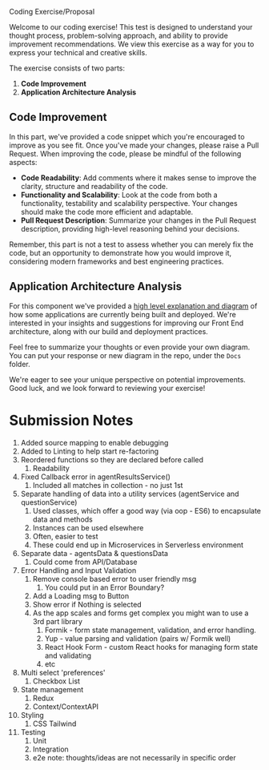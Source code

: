 Coding Exercise/Proposal

Welcome to our coding exercise! This test is designed to understand your thought process, problem-solving approach, and ability to provide improvement recommendations. We view this exercise as a way for you to express your technical and creative skills.

The exercise consists of two parts:

1. **Code Improvement**
2. **Application Architecture Analysis**

## Code Improvement

In this part, we've provided a code snippet which you're encouraged to improve as you see fit. Once you've made your changes, please raise a Pull Request. When improving the code, please be mindful of the following aspects:

- **Code Readability**: Add comments where it makes sense to improve the clarity, structure and readability of the code.
- **Functionality and Scalability**: Look at the code from both a functionality, testability and scalability perspective. Your changes should make the code more efficient and adaptable.
- **Pull Request Description**: Summarize your changes in the Pull Request description, providing high-level reasoning behind your decisions.

Remember, this part is not a test to assess whether you can merely fix the code, but an opportunity to demonstrate how you would improve it, considering modern frameworks and best engineering practices.

## Application Architecture Analysis

For this component we've provided a [high level explanation and diagram](architecture.md) of how some applications are currently being built and deployed. We're interested in your insights and suggestions for improving our Front End architecture, along with our build and deployment practices.

Feel free to summarize your thoughts or even provide your own diagram. You can put your response or new diagram in the repo, under the `Docs` folder.

We're eager to see your unique perspective on potential improvements. Good luck, and we look forward to reviewing your exercise!

# Submission Notes

1. Added source mapping to enable debugging
2. Added to Linting to help start re-factoring
3. Reordered functions so they are declared before called
   1. Readability
4. Fixed Callback error in agentResultsService()
   1. Included all matches in collection - no just 1st
5. Separate handling of data into a utility services (agentService and questionService)
   1. Used classes, which offer a good way (via oop - ES6) to encapsulate data and methods
   2. Instances can be used elsewhere
   3. Often, easier to test
   4. These could end up in Microservices in Serverless environment
6. Separate data - agentsData & questionsData
   1. Could come from API/Database
7. Error Handling and Input Validation
   1. Remove console based error to user friendly msg
      1. You could put in an Error Boundary?
   2. Add a Loading msg to Button
   3. Show error if Nothing is selected
   4. As the app scales and forms get complex you might wan to use a 3rd part library
      1. Formik - form state management, validation, and error handling.
      2. Yup - value parsing and validation (pairs w/ Formik well)
      3. React Hook Form - custom React hooks for managing form state and validating
      4. etc
8. Multi select 'preferences'
   1. Checkbox List
9. State management
   1.  Redux
   2.  Context/ContextAPI
10. Styling
    1. CSS Tailwind
11. Testing
    1. Unit
    2. Integration
    3. e2e
note: thoughts/ideas are not necessarily in specific order 
